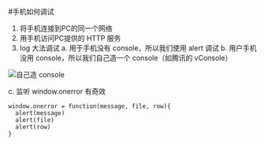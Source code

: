 #手机如何调试
1. 将手机连接到PC的同一个网络
2. 用手机访问PC提供的 HTTP 服务
3. log 大法调试
a. 用于手机没有 console，所以我们使用 alert 调试
b. 用户手机没用 console，所以我们自己造一个 console（如腾讯的 vConsole）

![自己造 console](https://upload-images.jianshu.io/upload_images/7094266-19242f21717a2acb.png?imageMogr2/auto-orient/strip%7CimageView2/2/w/1240)

c. 监听 window.onerror 有奇效
```
window.onerror = function(message, file, row){
  alert(message)
  alert(file)
  alert(row)
}
```
